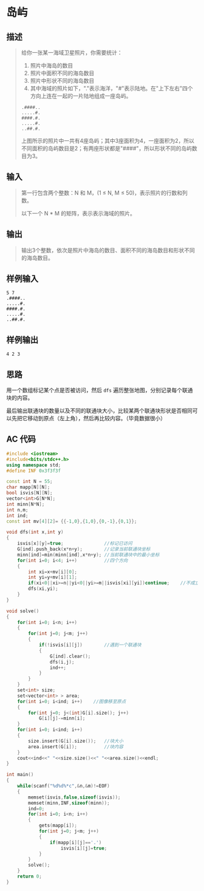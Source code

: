 # 岛屿

## **描述**

> 给你一张某一海域卫星照片，你需要统计：
>
> 1. 照片中海岛的数目
> 2. 照片中面积不同的海岛数目
> 3. 照片中形状不同的海岛数目
> 4. 其中海域的照片如下，"."表示海洋，"#"表示陆地。在"上下左右"四个方向上连在一起的一片陆地组成一座岛屿。
>
> ```
> .####..
> .....#.
> ####.#.
> .....#.
> ..##.#.
> ```
> 上图所示的照片中一共有4座岛屿；其中3座面积为4，一座面积为2，所以不同面积的岛屿数目是2；有两座形状都是"####"，所以形状不同的岛屿数目为3。



## **输入**

> 第一行包含两个整数：N 和 M，(1 ≤ N, M ≤ 50)，表示照片的行数和列数。
>
> 以下一个 N * M 的矩阵，表示表示海域的照片。



## **输出**

> 输出3个整数，依次是照片中海岛的数目、面积不同的海岛数目和形状不同的海岛数目。



## **样例输入**

    5 7
    .####..
    .....#.
    ####.#.
    .....#.
    ..##.#.



## **样例输出**

    4 2 3


## **思路**

用一个数组标记某个点是否被访问，然后 `dfs` 遍历整张地图，分别记录每个联通块的内容。

最后输出联通块的数量以及不同的联通块大小，比较某两个联通块形状是否相同可以先把它移动到原点（左上角），然后再比较内容。（毕竟数据很小）



## **AC 代码**

```cpp
#include <iostream>
#include<bits/stdc++.h>
using namespace std;
#define INF 0x3f3f3f

const int N = 55;
char mapp[N][N];
bool isvis[N][N];
vector<int>G[N*N];
int minn[N*N];
int n,m;
int ind;
const int mv[4][2]= {{-1,0},{1,0},{0,-1},{0,1}};

void dfs(int x,int y)
{
    isvis[x][y]=true;               //标记已访问
    G[ind].push_back(x*n+y);        //记录当前联通块坐标
    minn[ind]=min(minn[ind],x*n+y); //当前联通块中的最小坐标
    for(int i=0; i<4; i++)          //四个方向
    {
        int xi=x+mv[i][0];
        int yi=y+mv[i][1];
        if(xi<0||xi>=n||yi<0||yi>=m||isvis[xi][yi])continue;    //不成立
        dfs(xi,yi);
    }
}

void solve()
{
    for(int i=0; i<n; i++)
    {
        for(int j=0; j<m; j++)
        {
            if(!isvis[i][j])        //遇到一个联通块
            {
                G[ind].clear();
                dfs(i,j);
                ind++;
            }
        }
    }
    set<int> size;
    set<vector<int> > area;
    for(int i=0; i<ind; i++)    //图像移至原点
    {
        for(int j=0; j<(int)G[i].size(); j++)
            G[i][j]-=minn[i];
    }
    for(int i=0; i<ind; i++)
    {
        size.insert(G[i].size());   //块大小
        area.insert(G[i]);          //块内容
    }
    cout<<ind<<" "<<size.size()<<" "<<area.size()<<endl;
}

int main()
{
    while(scanf("%d%d%*c",&n,&m)!=EOF)
    {
        memset(isvis,false,sizeof(isvis));
        memset(minn,INF,sizeof(minn));
        ind=0;
        for(int i=0; i<n; i++)
        {
            gets(mapp[i]);
            for(int j=0; j<m; j++)
            {
                if(mapp[i][j]=='.')
                    isvis[i][j]=true;
            }
        }
        solve();
    }
    return 0;
}
```

